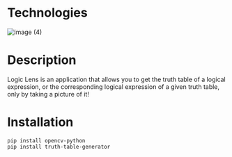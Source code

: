# Technologies
![image (4)](https://github.com/yousefosama654/Logic-Lens/assets/93356614/6fff1284-2d4d-430d-ba4c-4f15e1274295)


# Description

Logic Lens is an application that allows you to get the truth table of a logical expression, or the corresponding logical expression of a given truth table, only by taking a picture of it! 


# Installation

```
pip install opencv-python
pip install truth-table-generator
```
